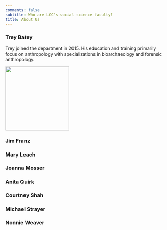 ```yaml
---
comments: false
subtitle: Who are LCC's social science faculty?
title: About Us
---
```


### Trey Batey

Trey joined the department in 2015. His education and training primarily focus on anthropology with specializations in bioarchaeology and forensic anthropology.

<img src="https://lh3.googleusercontent.com/DxOgHgEuVRZBYtEPwy545S_4xw88w_0e5W3AY4UNpQeW6wS0f6G4ChXM5x2v6SQiDJG82NS-mbg1ptOHCF8Z8KTB0vIW0-vZIo6gJu-W5yuTQyvYsrtsQKKloCpvHfmjdwar984pP_oPj2JNU7WLGsq3ucQJFU3kFHWHCj0PwW3hjI0vx7iFf3EDwJWcw0CJdPkAvS740Vjo-DByHH4SCfPX4gdUoM0sbkuY9IsjhMtsEFPmE-jGJsZZlvmdMRETJF41S30jukoFNdZWmBiHE1nni8Kp6lwm1pN94dyWk-DnyKUSkfXa8ovsGQzvHCHP60m7zM8R3lRWdFayE5dcZoTPGnLVmCY9DW_MandzDSG8d_q7TUjUHPmQmhPIxhe-c1F2AQPLQ6OklGBB3wDwYlB-0p9MjWQTOVZDByQ8mAdAfS9XK7X17Q4bffjuXfmLTX6WvZEECdGQ_yCJCnt9LV4gRsoBeZO2xXlPV9wVFpygNJXGfb4zkYIFqa_OjMFp7xHjNXNm6qgIYHYDLwWRmpeSS2fkGJw-8XHCbyF1ZKH8SGQ2rI19l4ks92BJqTWldlJ6WKUZUj8UdNTtnzftVv_aIWHqTCO-6-KDonnKWA5J6ZZBXJ4lRubKHAOVbB19kkqXP8gjyF0owF0MBrmNvVTYWN4ynVjR=w627-h836-no" width="200"/>

### Jim Franz

### Mary Leach

### Joanna Mosser

### Anita Quirk

### Courtney Shah

### Michael Strayer

### Nonnie Weaver

